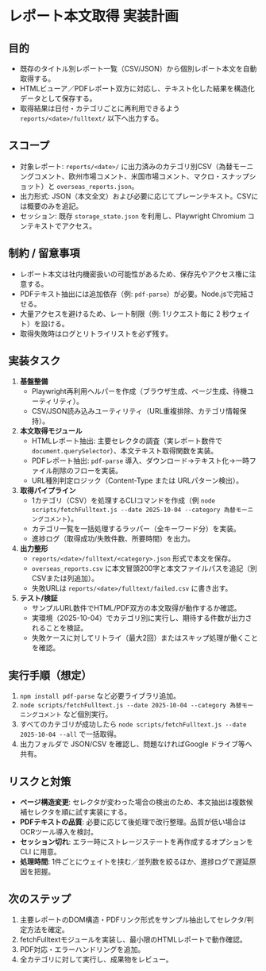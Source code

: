 # レポート本文取得 実装計画

## 目的
- 既存のタイトル別レポート一覧（CSV/JSON）から個別レポート本文を自動取得する。
- HTMLビューア／PDFレポート双方に対応し、テキスト化した結果を構造化データとして保存する。
- 取得結果は日付・カテゴリごとに再利用できるよう `reports/<date>/fulltext/` 以下へ出力する。

## スコープ
- 対象レポート: `reports/<date>/` に出力済みのカテゴリ別CSV（為替モーニングコメント、欧州市場コメント、米国市場コメント、マクロ・スナップショット）と `overseas_reports.json`。
- 出力形式: JSON（本文全文）および必要に応じてプレーンテキスト。CSVには概要のみを追記。
- セッション: 既存 `storage_state.json` を利用し、Playwright Chromium コンテキストでアクセス。

## 制約 / 留意事項
- レポート本文は社内機密扱いの可能性があるため、保存先やアクセス権に注意する。
- PDFテキスト抽出には追加依存（例: `pdf-parse`）が必要。Node.jsで完結させる。
- 大量アクセスを避けるため、レート制限（例: 1リクエスト毎に 2 秒ウェイト）を設ける。
- 取得失敗時はログとリトライリストを必ず残す。

## 実装タスク
1. **基盤整備**
   - Playwright再利用ヘルパーを作成（ブラウザ生成、ページ生成、待機ユーティリティ）。
   - CSV/JSON読み込みユーティリティ（URL重複排除、カテゴリ情報保持）。
2. **本文取得モジュール**
   - HTMLレポート抽出: 主要セレクタの調査（実レポート数件で `document.querySelector`）、本文テキスト取得関数を実装。
   - PDFレポート抽出: `pdf-parse` 導入、ダウンロード→テキスト化→一時ファイル削除のフローを実装。
   - URL種別判定ロジック（Content-Type または URLパターン検出）。
3. **取得パイプライン**
   - 1カテゴリ（CSV）を処理するCLIコマンドを作成（例 `node scripts/fetchFulltext.js --date 2025-10-04 --category 為替モーニングコメント`）。
   - カテゴリ一覧を一括処理するラッパー（全キーワード分）を実装。
   - 進捗ログ（取得成功/失敗件数、所要時間）を出力。
4. **出力整形**
   - `reports/<date>/fulltext/<category>.json` 形式で本文を保存。
   - `overseas_reports.csv` に本文冒頭200字と本文ファイルパスを追記（別CSVまたは列追加）。
   - 失敗URLは `reports/<date>/fulltext/failed.csv` に書き出す。
5. **テスト/検証**
   - サンプルURL数件でHTML/PDF双方の本文取得が動作するか確認。
   - 実環境（2025-10-04）でカテゴリ別に実行し、期待する件数が出力されることを検証。
   - 失敗ケースに対してリトライ（最大2回）またはスキップ処理が働くことを確認。

## 実行手順（想定）
1. `npm install pdf-parse` など必要ライブラリ追加。
2. `node scripts/fetchFulltext.js --date 2025-10-04 --category 為替モーニングコメント` など個別実行。
3. すべてのカテゴリが成功したら `node scripts/fetchFulltext.js --date 2025-10-04 --all` で一括取得。
4. 出力フォルダで JSON/CSV を確認し、問題なければGoogle ドライブ等へ共有。

## リスクと対策
- **ページ構造変更**: セレクタが変わった場合の検出のため、本文抽出は複数候補セレクタを順に試す実装にする。
- **PDFテキストの品質**: 必要に応じて後処理で改行整理。品質が低い場合はOCRツール導入を検討。
- **セッション切れ**: エラー時にストレージステートを再作成するオプションを CLI に用意。
- **処理時間**: 1件ごとにウェイトを挟む／並列数を絞るほか、進捗ログで遅延原因を把握。

## 次のステップ
1. 主要レポートのDOM構造・PDFリンク形式をサンプル抽出してセレクタ/判定方法を確定。
2. fetchFulltextモジュールを実装し、最小限のHTMLレポートで動作確認。
3. PDF対応・エラーハンドリングを追加。
4. 全カテゴリに対して実行し、成果物をレビュー。
